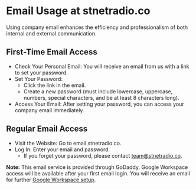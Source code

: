 # Email Usage at stnetradio.co

Using company email enhances the efficiency and professionalism of both internal and external communication.

## First-Time Email Access
 * Check Your Personal Email: You will receive an email from us with a link to set your password.
 * Set Your Password:
   * Click the link in the email.
   * Create a new password (must include lowercase, uppercase, numbers, special characters, and be at least 8 characters long).
 * Access Your Email: After setting your password, you can access your company email immediately.

## Regular Email Access
 * Visit the Website: Go to email.stnetradio.co.
 * Log In: Enter your email and password.
   * If you forget your password, please contact [team@stnetradio.co](mailto:tram@stnetradio.co).


**Note:** This email service is provided through GoDaddy. Google Workspace access will be available after your first email login. You will receive an email for further [Google Workspace setup](/googleworks/signin.md).

